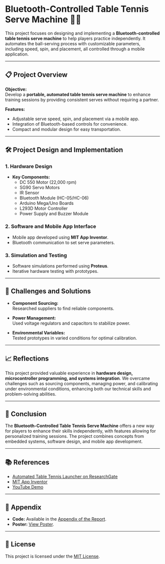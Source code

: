 # Bluetooth-Controlled Table Tennis Serve Machine 🎾📱

This project focuses on designing and implementing a **Bluetooth-controlled table tennis serve machine** to help players practice independently. It automates the ball-serving process with customizable parameters, including speed, spin, and placement, all controlled through a mobile application.

---

## 📋 Project Overview

**Objective:**  
Develop a **portable, automated table tennis serve machine** to enhance training sessions by providing consistent serves without requiring a partner.

**Features:**
- Adjustable serve speed, spin, and placement via a mobile app.
- Integration of Bluetooth-based controls for convenience.
- Compact and modular design for easy transportation.

---

## 🛠️ Project Design and Implementation

### 1. **Hardware Design**
- **Key Components:**
  - DC 550 Motor (22,000 rpm)
  - SG90 Servo Motors
  - IR Sensor
  - Bluetooth Module (HC-05/HC-06)
  - Arduino Mega/Uno Boards
  - L293D Motor Controller
  - Power Supply and Buzzer Module

### 2. **Software and Mobile App Interface**
- Mobile app developed using **MIT App Inventor**.
- Bluetooth communication to set serve parameters.

### 3. **Simulation and Testing**
- Software simulations performed using **Proteus**.
- Iterative hardware testing with prototypes.

---

## 🚧 Challenges and Solutions

- **Component Sourcing:**  
  Researched suppliers to find reliable components.

- **Power Management:**  
  Used voltage regulators and capacitors to stabilize power.

- **Environmental Variables:**  
  Tested prototypes in varied conditions for optimal calibration.

---

## 📈 Reflections

This project provided valuable experience in **hardware design, microcontroller programming, and systems integration**. We overcame challenges such as sourcing components, managing power, and calibrating under environmental conditions, enhancing both our technical skills and problem-solving abilities.

---

## 🏁 Conclusion

The **Bluetooth-Controlled Table Tennis Serve Machine** offers a new way for players to enhance their skills independently, with features allowing for personalized training sessions. The project combines concepts from embedded systems, software design, and mobile app development.

---

## 📚 References

- [Automated Table Tennis Launcher on ResearchGate](https://www.researchgate.net/publication/280557460_A_low_cost_automated_table_tennis_launcher)  
- [MIT App Inventor](https://ai2.appinventor.mit.edu/#6673731233579008)  
- [YouTube Demo](https://youtu.be/FFnp2LKFhaU)

---

## 📝 Appendix

- **Code:** Available in the [Appendix of the Report](FINAL_REPORT.pdf#page=11).  
- **Poster:** [View Poster](FINAL_REPORT.pdf#page=14).

---

## 📄 License

This project is licensed under the [MIT License](LICENSE).
